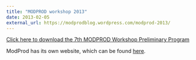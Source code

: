 ```yaml
---
title: "MODPROD workshop 2013"
date: 2013-02-05
external_url: https://modprodblog.wordpress.com/modprod-2013/
---
```

<p><a href="/images/docs/modprod2013/modprod-workshop-program-long-2013-2pgs-121211-v8.pdf" target="_blank">Click here to download the 7th MODPROD Workshop&nbsp;Preliminary Program</a></p>
<p>ModProd has its own website, which can be found <a href="http://www.modprod.liu.se/">here</a>.</p>
